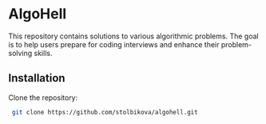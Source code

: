 # AlgoHell

This repository contains solutions to various algorithmic problems. The goal is to help users prepare for coding interviews and enhance their problem-solving skills.

## Installation

Clone the repository:

```bash
 git clone https://github.com/stolbikova/algohell.git
```
